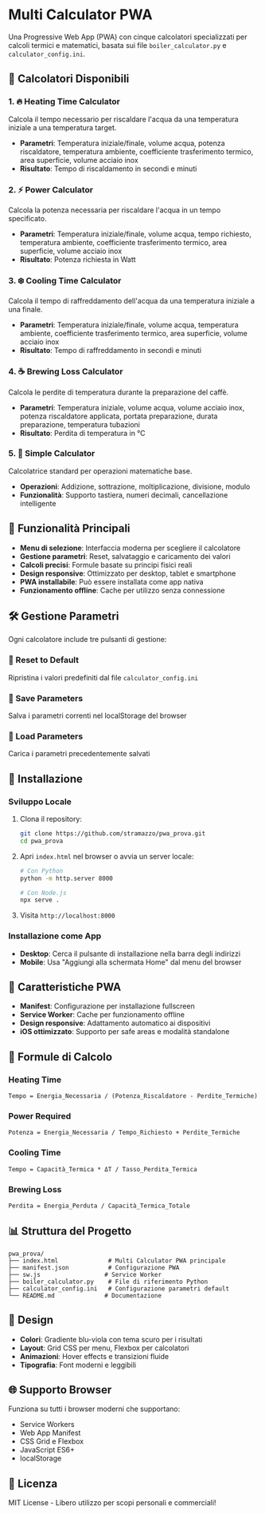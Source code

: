 # Multi Calculator PWA

Una Progressive Web App (PWA) con cinque calcolatori specializzati per calcoli termici e matematici, basata sui file `boiler_calculator.py` e `calculator_config.ini`.

## 🧮 Calcolatori Disponibili

### 1. 🔥 Heating Time Calculator
Calcola il tempo necessario per riscaldare l'acqua da una temperatura iniziale a una temperatura target.
- **Parametri**: Temperatura iniziale/finale, volume acqua, potenza riscaldatore, temperatura ambiente, coefficiente trasferimento termico, area superficie, volume acciaio inox
- **Risultato**: Tempo di riscaldamento in secondi e minuti

### 2. ⚡ Power Calculator
Calcola la potenza necessaria per riscaldare l'acqua in un tempo specificato.
- **Parametri**: Temperatura iniziale/finale, volume acqua, tempo richiesto, temperatura ambiente, coefficiente trasferimento termico, area superficie, volume acciaio inox
- **Risultato**: Potenza richiesta in Watt

### 3. ❄️ Cooling Time Calculator
Calcola il tempo di raffreddamento dell'acqua da una temperatura iniziale a una finale.
- **Parametri**: Temperatura iniziale/finale, volume acqua, temperatura ambiente, coefficiente trasferimento termico, area superficie, volume acciaio inox
- **Risultato**: Tempo di raffreddamento in secondi e minuti

### 4. ☕ Brewing Loss Calculator
Calcola le perdite di temperatura durante la preparazione del caffè.
- **Parametri**: Temperatura iniziale, volume acqua, volume acciaio inox, potenza riscaldatore applicata, portata preparazione, durata preparazione, temperatura tubazioni
- **Risultato**: Perdita di temperatura in °C

### 5. 🔢 Simple Calculator
Calcolatrice standard per operazioni matematiche base.
- **Operazioni**: Addizione, sottrazione, moltiplicazione, divisione, modulo
- **Funzionalità**: Supporto tastiera, numeri decimali, cancellazione intelligente

## 🎯 Funzionalità Principali

- **Menu di selezione**: Interfaccia moderna per scegliere il calcolatore
- **Gestione parametri**: Reset, salvataggio e caricamento dei valori
- **Calcoli precisi**: Formule basate su principi fisici reali
- **Design responsive**: Ottimizzato per desktop, tablet e smartphone
- **PWA installabile**: Può essere installata come app nativa
- **Funzionamento offline**: Cache per utilizzo senza connessione

## 🛠️ Gestione Parametri

Ogni calcolatore include tre pulsanti di gestione:

### 🔄 Reset to Default
Ripristina i valori predefiniti dal file `calculator_config.ini`

### 💾 Save Parameters
Salva i parametri correnti nel localStorage del browser

### 📂 Load Parameters
Carica i parametri precedentemente salvati

## 🚀 Installazione

### Sviluppo Locale

1. Clona il repository:
   ```bash
   git clone https://github.com/stramazzo/pwa_prova.git
   cd pwa_prova
   ```

2. Apri `index.html` nel browser o avvia un server locale:
   ```bash
   # Con Python
   python -m http.server 8000
   
   # Con Node.js
   npx serve .
   ```

3. Visita `http://localhost:8000`

### Installazione come App

- **Desktop**: Cerca il pulsante di installazione nella barra degli indirizzi
- **Mobile**: Usa "Aggiungi alla schermata Home" dal menu del browser

## 📱 Caratteristiche PWA

- **Manifest**: Configurazione per installazione fullscreen
- **Service Worker**: Cache per funzionamento offline
- **Design responsive**: Adattamento automatico ai dispositivi
- **iOS ottimizzato**: Supporto per safe areas e modalità standalone

## 🧪 Formule di Calcolo

### Heating Time
```
Tempo = Energia_Necessaria / (Potenza_Riscaldatore - Perdite_Termiche)
```

### Power Required
```
Potenza = Energia_Necessaria / Tempo_Richiesto + Perdite_Termiche
```

### Cooling Time
```
Tempo = Capacità_Termica * ΔT / Tasso_Perdita_Termica
```

### Brewing Loss
```
Perdita = Energia_Perduta / Capacità_Termica_Totale
```

## 📊 Struttura del Progetto

```
pwa_prova/
├── index.html              # Multi Calculator PWA principale
├── manifest.json           # Configurazione PWA
├── sw.js                  # Service Worker
├── boiler_calculator.py    # File di riferimento Python
├── calculator_config.ini   # Configurazione parametri default
└── README.md              # Documentazione
```

## 🎨 Design

- **Colori**: Gradiente blu-viola con tema scuro per i risultati
- **Layout**: Grid CSS per menu, Flexbox per calcolatori
- **Animazioni**: Hover effects e transizioni fluide
- **Tipografia**: Font moderni e leggibili

## 🌐 Supporto Browser

Funziona su tutti i browser moderni che supportano:
- Service Workers
- Web App Manifest
- CSS Grid e Flexbox
- JavaScript ES6+
- localStorage

## 📄 Licenza

MIT License - Libero utilizzo per scopi personali e commerciali! 
